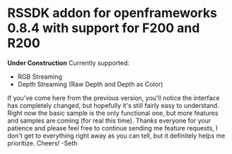 # RSSDK addon for openframeworks 0.8.4 with support for F200 and R200

__Under Construction__
Currently supported:
* RGB Streaming
* Depth Streaming (Raw Depth and Depth as Color)

If you've come here from the previous version, you'll notice the interface has completely changed, but hopefully it's still fairly easy to understand. Right now the basic sample is the only functional one, but more features and samples are coming (for real this time). Thanks everyone for your patience and please feel free to continue sending me feature requests, I don't get to everything right away as you can tell, but it definitely helps me prioritize. Cheers! -Seth
